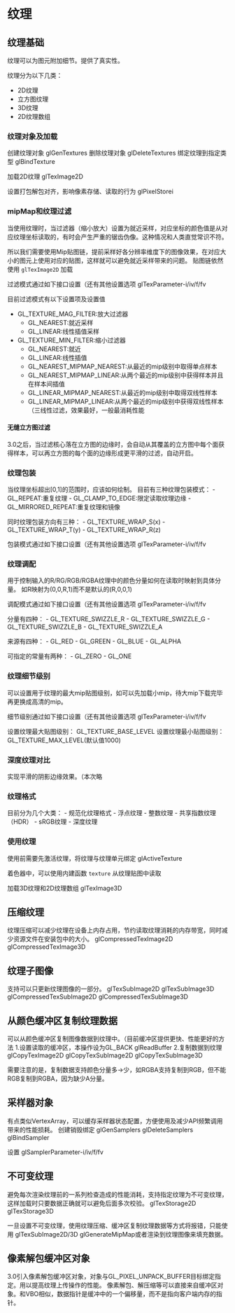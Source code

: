 # 纹理
## 纹理基础
纹理可以为图元附加细节。提供了真实性。

纹理分为以下几类：
- 2D纹理
- 立方图纹理
- 3D纹理
- 2D纹理数组

### 纹理对象及加载
创建纹理对象
glGenTextures
删除纹理对象
glDeleteTextures
绑定纹理到指定类型
glBindTexture

加载2D纹理
glTexImage2D

设置打包解包对齐，影响像素存储、读取的行为
glPixelStorei

### mipMap和纹理过滤
当使用纹理时，当过滤器（缩小放大）设置为就近采样，对应坐标的颜色值是从对应纹理坐标读取的，有时会产生严重的锯齿伪像。这种情况和人类直觉常识不符。

所以我们需要使用Mip贴图链，提前采样好各分辨率维度下的图像效果，在对应大小的图元上使用对应的贴图，这样就可以避免就近采样带来的问题。
贴图链依然使用 `glTexImage2D` 加载

过滤模式通过如下接口设置（还有其他设置选项
glTexParameter-i/iv/f/fv

目前过滤模式有以下设置项及设置值
- GL_TEXTURE_MAG_FILTER:放大过滤器
    - GL_NEAREST:就近采样
    - GL_LINEAR:线性插值采样
- GL_TEXTURE_MIN_FILTER:缩小过滤器
    - GL_NEAREST:就近
    - GL_LINEAR:线性插值
    - GL_NEAREST_MIPMAP_NEAREST:从最近的mip级别中取得单点样本
    - GL_NEAREST_MIPMAP_LINEAR:从两个最近的mip级别中获得样本并且在样本间插值
    - GL_LINEAR_MIPMAP_NEAREST:从最近的mip级别中取得双线性样本
    - GL_LINEAR_MIPMAP_LINEAR:从两个最近的mip级别中获得双线性样本（三线性过滤，效果最好，一般最消耗性能
    
#### 无缝立方图过滤
3.0之后，当过滤核心落在立方图的边缘时，会自动从其覆盖的立方图中每个面获得样本，可以再立方图的每个面的边缘形成更平滑的过滤，自动开启。

### 纹理包装
当纹理坐标超出[0,1]的范围时，应该如何绘制。
目前有三种纹理包装模式：
    - GL_REPEAT:重复纹理
    - GL_CLAMP_TO_EDGE:限定读取纹理边缘
    - GL_MIRRORED_REPEAT:重复纹理和镜像

同时纹理包装方向有三种：
    - GL_TEXTURE_WRAP_S(x)
    - GL_TEXTURE_WRAP_T(y)
    - GL_TEXTURE_WRAP_R(z)

包装模式通过如下接口设置（还有其他设置选项
glTexParameter-i/iv/f/fv

### 纹理调配
用于控制输入的R/RG/RGB/RGBA纹理中的颜色分量如何在读取时映射到具体分量。
如R映射为(0,0,R,1)而不是默认的(R,0,0,1)

调配模式通过如下接口设置（还有其他设置选项
glTexParameter-i/iv/f/fv

分量有四种：
    - GL_TEXTURE_SWIZZLE_R
    - GL_TEXTURE_SWIZZLE_G
    - GL_TEXTURE_SWIZZLE_B
    - GL_TEXTURE_SWIZZLE_A
    
来源有四种：
    - GL_RED
    - GL_GREEN
    - GL_BLUE
    - GL_ALPHA
    
可指定的常量有两种：
    - GL_ZERO
    - GL_ONE
    
### 纹理细节级别
可以设置用于纹理的最大mip贴图级别，如可以先加载小mip，待大mip下载完毕再更换成高清的mip。

细节级别通过如下接口设置（还有其他设置选项
glTexParameter-i/iv/f/fv

设置纹理最大贴图级别：
GL_TEXTURE_BASE_LEVEL
设置纹理最小贴图级别：
GL_TEXTURE_MAX_LEVEL(默认值1000)

### 深度纹理对比
实现平滑的阴影边缘效果。（本次略

### 纹理格式
目前分为几个大类：
    - 规范化纹理格式
    - 浮点纹理
    - 整数纹理
    - 共享指数纹理（HDR）
    - sRGB纹理
    - 深度纹理
   
### 使用纹理
使用前需要先激活纹理，将纹理与纹理单元绑定
glActiveTexture

着色器中，可以使用内建函数 `texture` 从纹理贴图中读取

加载3D纹理和2D纹理数组
glTexImage3D

## 压缩纹理
纹理压缩可以减少纹理在设备上内存占用，节约读取纹理消耗的内存带宽，同时减少资源文件在安装包中的大小。
glCompressedTexImage2D
glCompressedTexImage3D

## 纹理子图像
支持可以只更新纹理图像的一部分。
glTexSubImage2D
glTexSubImage3D
glCompressedTexSubImage2D
glCompressedTexSubImage3D

## 从颜色缓冲区复制纹理数据
可以从颜色缓冲区复制图像数据到纹理中。（目前缓冲区提供更快、性能更好的方法
1.设置读取的缓冲区，本操作设为GL_BACK
glReadBuffer
2.复制数据到纹理
glCopyTexImage2D
glCopyTexSubImage2D
glCopyTexSubImage3D

需要注意的是，复制数据支持颜色分量多->少，如RGBA支持复制到RGB，但不能RGB复制到RGBA，因为缺少A分量。

## 采样器对象
有点类似VertexArray，可以缓存采样器状态配置，方便使用及减少API频繁调用带来的性能损耗。
创建销毁绑定
glGenSamplers
glDeleteSamplers
glBindSampler

设置
glSamplerParameter-i/iv/f/fv

## 不可变纹理
避免每次渲染纹理前的一系列检查造成的性能消耗，支持指定纹理为不可变纹理，这样加载时只要数据正确就可以避免后面多次校验。
glTexStorage2D
glTexStorage3D

一旦设置不可变纹理，使用纹理压缩、缓冲区复制纹理数据等方式将报错，只能使用
glTexSubImage2D/3D
glGenerateMipMap或者渲染到纹理图像来填充数据。

## 像素解包缓冲区对象
3.0引入像素解包缓冲区对象，对象与GL_PIXEL_UNPACK_BUFFER目标绑定指定。用以提高纹理上传操作的性能。
像素解包、解压缩等可以直接来自缓冲区对象。和VBO相似，数据指针是缓冲中的一个偏移量，而不是指向客户端内存的指针。




